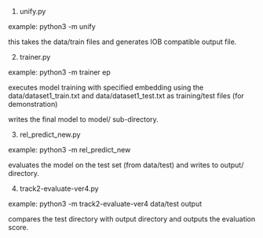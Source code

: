 1. unify.py

example: python3 -m unify

this takes the data/train files and generates IOB compatible output file.

2. trainer.py

example: python3 -m trainer ep

executes model training with specified embedding using the data/dataset1_train.txt and data/dataset1_test.txt as training/test files (for demonstration)

writes the final model to model/ sub-directory.

3. rel_predict_new.py

example: python3 -m rel_predict_new

evaluates the model on the test set (from data/test) and writes to output/ directory.

4. track2-evaluate-ver4.py

example: python3 -m track2-evaluate-ver4 data/test output

compares the test directory with output directory and outputs the evaluation score.





